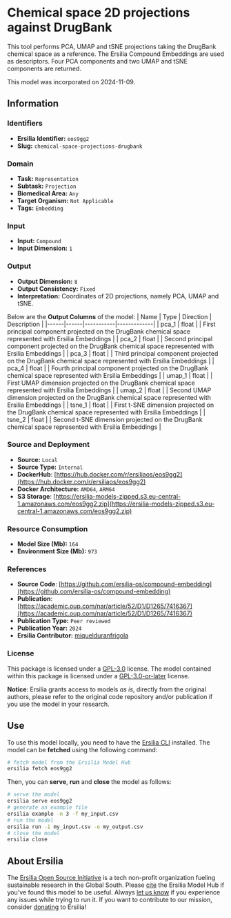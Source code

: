 # Chemical space 2D projections against DrugBank

This tool performs PCA, UMAP and tSNE projections taking the DrugBank chemical space as a reference. The Ersilia Compound Embeddings are used as descriptors. Four PCA components and two UMAP and tSNE components are returned.

This model was incorporated on 2024-11-09.

## Information
### Identifiers
- **Ersilia Identifier:** `eos9gg2`
- **Slug:** `chemical-space-projections-drugbank`

### Domain
- **Task:** `Representation`
- **Subtask:** `Projection`
- **Biomedical Area:** `Any`
- **Target Organism:** `Not Applicable`
- **Tags:** `Embedding`

### Input
- **Input:** `Compound`
- **Input Dimension:** `1`

### Output
- **Output Dimension:** `8`
- **Output Consistency:** `Fixed`
- **Interpretation:** Coordinates of 2D projections, namely PCA, UMAP and tSNE.

Below are the **Output Columns** of the model:
| Name | Type | Direction | Description |
|------|------|-----------|-------------|
| pca_1 | float |  | First principal component projected on the DrugBank chemical space represented with Ersilia Embeddings |
| pca_2 | float |  | Second principal component projected on the DrugBank chemical space represented with Ersilia Embeddings |
| pca_3 | float |  | Third principal component projected on the DrugBank chemical space represented with Ersilia Embeddings |
| pca_4 | float |  | Fourth principal component projected on the DrugBank chemical space represented with Ersilia Embeddings |
| umap_1 | float |  | First UMAP dimension projected on the DrugBank chemical space represented with Ersilia Embeddings |
| umap_2 | float |  | Second UMAP dimension projected on the DrugBank chemical space represented with Ersilia Embeddings |
| tsne_1 | float |  | First t-SNE dimension projected on the DrugBank chemical space represented with Ersilia Embeddings |
| tsne_2 | float |  | Second t-SNE dimension projected on the DrugBank chemical space represented with Ersilia Embeddings |


### Source and Deployment
- **Source:** `Local`
- **Source Type:** `Internal`
- **DockerHub**: [https://hub.docker.com/r/ersiliaos/eos9gg2](https://hub.docker.com/r/ersiliaos/eos9gg2)
- **Docker Architecture:** `AMD64`, `ARM64`
- **S3 Storage**: [https://ersilia-models-zipped.s3.eu-central-1.amazonaws.com/eos9gg2.zip](https://ersilia-models-zipped.s3.eu-central-1.amazonaws.com/eos9gg2.zip)

### Resource Consumption
- **Model Size (Mb):** `164`
- **Environment Size (Mb):** `973`


### References
- **Source Code**: [https://github.com/ersilia-os/compound-embedding](https://github.com/ersilia-os/compound-embedding)
- **Publication**: [https://academic.oup.com/nar/article/52/D1/D1265/7416367](https://academic.oup.com/nar/article/52/D1/D1265/7416367)
- **Publication Type:** `Peer reviewed`
- **Publication Year:** `2024`
- **Ersilia Contributor:** [miquelduranfrigola](https://github.com/miquelduranfrigola)

### License
This package is licensed under a [GPL-3.0](https://github.com/ersilia-os/ersilia/blob/master/LICENSE) license. The model contained within this package is licensed under a [GPL-3.0-or-later](LICENSE) license.

**Notice**: Ersilia grants access to models _as is_, directly from the original authors, please refer to the original code repository and/or publication if you use the model in your research.


## Use
To use this model locally, you need to have the [Ersilia CLI](https://github.com/ersilia-os/ersilia) installed.
The model can be **fetched** using the following command:
```bash
# fetch model from the Ersilia Model Hub
ersilia fetch eos9gg2
```
Then, you can **serve**, **run** and **close** the model as follows:
```bash
# serve the model
ersilia serve eos9gg2
# generate an example file
ersilia example -n 3 -f my_input.csv
# run the model
ersilia run -i my_input.csv -o my_output.csv
# close the model
ersilia close
```

## About Ersilia
The [Ersilia Open Source Initiative](https://ersilia.io) is a tech non-profit organization fueling sustainable research in the Global South.
Please [cite](https://github.com/ersilia-os/ersilia/blob/master/CITATION.cff) the Ersilia Model Hub if you've found this model to be useful. Always [let us know](https://github.com/ersilia-os/ersilia/issues) if you experience any issues while trying to run it.
If you want to contribute to our mission, consider [donating](https://www.ersilia.io/donate) to Ersilia!
